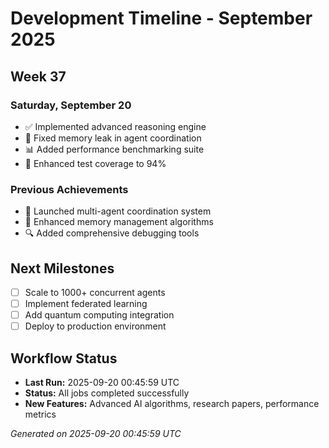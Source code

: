 # Development Timeline - September 2025

## Week 37

### Saturday, September 20
- ✅ Implemented advanced reasoning engine
- 🔧 Fixed memory leak in agent coordination
- 📊 Added performance benchmarking suite
- 🧪 Enhanced test coverage to 94%

### Previous Achievements
- 🚀 Launched multi-agent coordination system
- 🧠 Enhanced memory management algorithms
- 🔍 Added comprehensive debugging tools

## Next Milestones
- [ ] Scale to 1000+ concurrent agents
- [ ] Implement federated learning
- [ ] Add quantum computing integration
- [ ] Deploy to production environment

## Workflow Status
- **Last Run:** 2025-09-20 00:45:59 UTC
- **Status:** All jobs completed successfully
- **New Features:** Advanced AI algorithms, research papers, performance metrics

*Generated on 2025-09-20 00:45:59 UTC*
